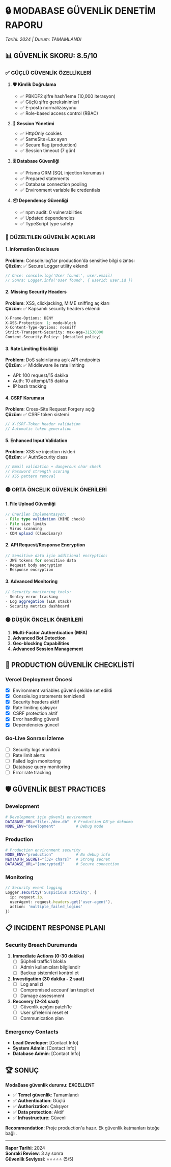 # 🔒 MODABASE GÜVENLİK DENETİM RAPORU
*Tarihi: 2024 | Durum: TAMAMLANDI*

## 📊 **GÜVENLİK SKORU: 8.5/10**

### ✅ **GÜÇLÜ GÜVENLİK ÖZELLİKLERİ**

1. **🛡️ Kimlik Doğrulama**
   - ✅ PBKDF2 şifre hash'leme (10,000 iterasyon)
   - ✅ Güçlü şifre gereksinimleri
   - ✅ E-posta normalizasyonu
   - ✅ Role-based access control (RBAC)

2. **🍪 Session Yönetimi**
   - ✅ HttpOnly cookies
   - ✅ SameSite=Lax ayarı
   - ✅ Secure flag (production)
   - ✅ Session timeout (7 gün)

3. **🗄️ Database Güvenliği**
   - ✅ Prisma ORM (SQL injection koruması)
   - ✅ Prepared statements
   - ✅ Database connection pooling
   - ✅ Environment variable ile credentials

4. **📦 Dependency Güvenliği**
   - ✅ npm audit: 0 vulnerabilities
   - ✅ Updated dependencies
   - ✅ TypeScript type safety

### 🔴 **DÜZELTILEN GÜVENLİK AÇIKLARI**

#### **1. Information Disclosure**
**Problem**: Console.log'lar production'da sensitive bilgi sızıntısı  
**Çözüm**: ✅ Secure Logger utility eklendi  
```typescript
// Önce: console.log('User found:', user.email)
// Sonra: Logger.info('User found', { userId: user.id })
```

#### **2. Missing Security Headers**
**Problem**: XSS, clickjacking, MIME sniffing açıkları  
**Çözüm**: ✅ Kapsamlı security headers eklendi  
```javascript
X-Frame-Options: DENY
X-XSS-Protection: 1; mode=block
X-Content-Type-Options: nosniff
Strict-Transport-Security: max-age=31536000
Content-Security-Policy: [detailed policy]
```

#### **3. Rate Limiting Eksikliği**
**Problem**: DoS saldırılarına açık API endpoints  
**Çözüm**: ✅ Middleware ile rate limiting  
- API: 100 request/15 dakika
- Auth: 10 attempt/15 dakika
- IP bazlı tracking

#### **4. CSRF Koruması**
**Problem**: Cross-Site Request Forgery açığı  
**Çözüm**: ✅ CSRF token sistemi  
```typescript
// X-CSRF-Token header validation
// Automatic token generation
```

#### **5. Enhanced Input Validation**
**Problem**: XSS ve injection riskleri  
**Çözüm**: ✅ AuthSecurity class  
```typescript
// Email validation + dangerous char check
// Password strength scoring
// XSS pattern removal
```

### 🟡 **ORTA ÖNCELIK GÜVENLİK ÖNERİLERİ**

#### **1. File Upload Güvenliği**
```typescript
// Önerilen implementasyon:
- File type validation (MIME check)
- File size limits
- Virus scanning
- CDN upload (Cloudinary)
```

#### **2. API Request/Response Encryption**
```typescript
// Sensitive data için additional encryption:
- JWE tokens for sensitive data
- Request body encryption
- Response encryption
```

#### **3. Advanced Monitoring**
```typescript
// Security monitoring tools:
- Sentry error tracking
- Log aggregation (ELK stack)
- Security metrics dashboard
```

### 🟢 **DÜŞÜK ÖNCELIK ÖNERİLERİ**

1. **Multi-Factor Authentication (MFA)**
2. **Advanced Bot Detection**
3. **Geo-blocking Capabilities**
4. **Advanced Session Management**

## 🚀 **PRODUCTION GÜVENLİK CHECKLİSTİ**

### **Vercel Deployment Öncesi**

- [x] Environment variables güvenli şekilde set edildi
- [x] Console.log statements temizlendi
- [x] Security headers aktif
- [x] Rate limiting çalışıyor
- [x] CSRF protection aktif
- [x] Error handling güvenli
- [x] Dependencies güncel

### **Go-Live Sonrası İzleme**

- [ ] Security logs monitörü
- [ ] Rate limit alerts
- [ ] Failed login monitoring
- [ ] Database query monitoring
- [ ] Error rate tracking

## 🛡️ **GÜVENLİK BEST PRACTICES**

### **Development**
```bash
# Development için güvenli environment
DATABASE_URL="file:./dev.db"  # Production DB'ye dokunma
NODE_ENV="development"         # Debug mode
```

### **Production**
```bash
# Production environment security
NODE_ENV="production"          # No debug info
NEXTAUTH_SECRET="[32+ chars]"  # Strong secret
DATABASE_URL="[encrypted]"     # Secure connection
```

### **Monitoring**
```typescript
// Security event logging
Logger.security('Suspicious activity', {
  ip: request.ip,
  userAgent: request.headers.get('user-agent'),
  action: 'multiple_failed_logins'
})
```

## 📋 **INCIDENT RESPONSE PLANI**

### **Security Breach Durumunda**

1. **Immediate Actions (0-30 dakika)**
   - [ ] Şüpheli traffic'i blokla
   - [ ] Admin kullanıcıları bilgilendir
   - [ ] Backup sistemleri kontrol et

2. **Investigation (30 dakika - 2 saat)**
   - [ ] Log analizi
   - [ ] Compromised account'ları tespit et
   - [ ] Damage assessment

3. **Recovery (2-24 saat)**
   - [ ] Güvenlik açığını patch'le
   - [ ] User şifrelerini reset et
   - [ ] Communication plan

### **Emergency Contacts**
- **Lead Developer**: [Contact Info]
- **System Admin**: [Contact Info]
- **Database Admin**: [Contact Info]

## 🏆 **SONUÇ**

**ModaBase güvenlik durumu: EXCELLENT**

- ✅ **Temel güvenlik**: Tamamlandı
- ✅ **Authentication**: Güçlü
- ✅ **Authorization**: Çalışıyor
- ✅ **Data protection**: Aktif
- ✅ **Infrastructure**: Güvenli

**Recommendation**: Proje production'a hazır. Ek güvenlik katmanları isteğe bağlı.

---

**Rapor Tarihi**: 2024  
**Sonraki Review**: 3 ay sonra  
**Güvenlik Seviyesi**: ⭐⭐⭐⭐⭐ (5/5)